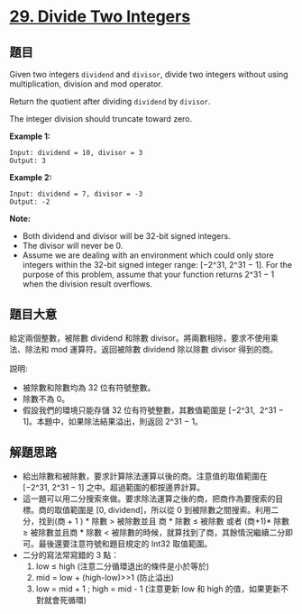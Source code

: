 # [29. Divide Two Integers](https://leetcode.com/problems/divide-two-integers/)


## 題目

Given two integers `dividend` and `divisor`, divide two integers without using multiplication, division and mod operator.

Return the quotient after dividing `dividend` by `divisor`.

The integer division should truncate toward zero.

**Example 1:**

    Input: dividend = 10, divisor = 3
    Output: 3

**Example 2:**

    Input: dividend = 7, divisor = -3
    Output: -2

**Note:**

- Both dividend and divisor will be 32-bit signed integers.
- The divisor will never be 0.
- Assume we are dealing with an environment which could only store integers within the 32-bit signed integer range: [−2^31, 2^31 − 1]. For the purpose of this problem, assume that your function returns 2^31 − 1 when the division result overflows.


## 題目大意

給定兩個整數，被除數 dividend 和除數 divisor。將兩數相除，要求不使用乘法、除法和 mod 運算符。返回被除數 dividend 除以除數 divisor 得到的商。

説明:

- 被除數和除數均為 32 位有符號整數。
- 除數不為 0。
- 假設我們的環境只能存儲 32 位有符號整數，其數值範圍是 [−2^31,  2^31 − 1]。本題中，如果除法結果溢出，則返回 2^31 − 1。


## 解題思路

- 給出除數和被除數，要求計算除法運算以後的商。注意值的取值範圍在 [−2^31, 2^31 − 1] 之中。超過範圍的都按邊界計算。
- 這一題可以用二分搜索來做。要求除法運算之後的商，把商作為要搜索的目標。商的取值範圍是 [0, dividend]，所以從 0 到被除數之間搜索。利用二分，找到(商 + 1 ) * 除數 > 被除數並且 商 * 除數 ≤ 被除數 或者 (商+1)* 除數 ≥ 被除數並且商 * 除數 < 被除數的時候，就算找到了商，其餘情況繼續二分即可。最後還要注意符號和題目規定的 Int32 取值範圍。
- 二分的寫法常寫錯的 3 點：
    1. low ≤ high (注意二分循環退出的條件是小於等於)
    2. mid = low + (high-low)>>1 (防止溢出)
    3. low = mid + 1 ; high = mid - 1 (注意更新 low 和 high 的值，如果更新不對就會死循環)
